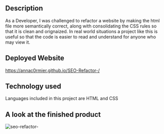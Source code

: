 <SEO-Refactor->

## Description ##



As a Developer, I was challenged to refactor a website by making the html file more semantically correct, along with consolidating the CSS rules so that it is clean and orignaized.
In real world situations a project like this is useful so that the code is easier to read and understand for anyone who may view it. 


## Deployed Website ##

https://annac0rmier.github.io/SEO-Refactor-/


## Technology used ##

Languages included in this project are HTML and CSS


## A look at the finished product ##

![seo-refactor-](https://github.com/AnnaC0rmier/SEO-Refactor-/assets/149715329/dff1061b-6654-4237-964c-004c0f5eb9e7)



